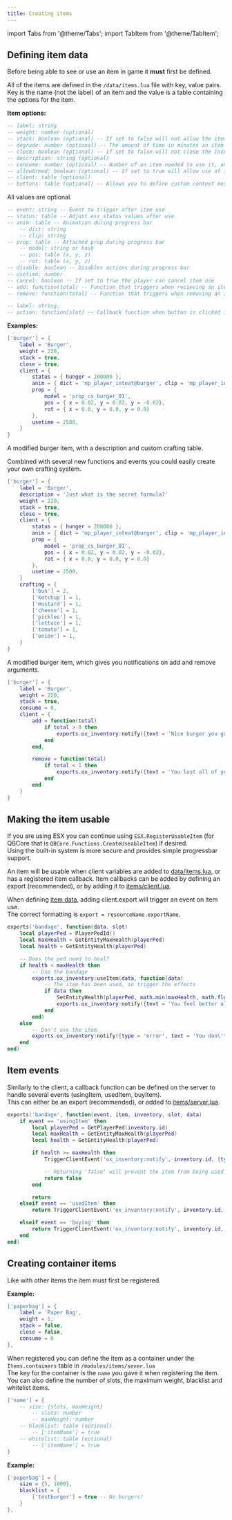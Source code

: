 ```yaml
---
title: Creating items
---
```


import Tabs from '@theme/Tabs';
import TabItem from '@theme/TabItem';

## Defining item data

Before being able to see or use an item in game it **must** first be defined.

All of the items are defined in the `/data/items.lua` file with key, value pairs.  
Key is the name (not the label) of an item and the value is a table containing the
options for the item.

**Item options:**
<Tabs>
<TabItem value='shared' label='Shared'>

```lua
-- label: string
-- weight: number (optional)
-- stack: boolean (optional) -- If set to false will not allow the item to be stacked
-- degrade: number (optional) -- The amount of time in minutes an item will degrade after
-- close: boolean (optional) -- If set to false will not close the inventory on item use
-- description: string (optional)
-- consume: number (optional) -- Number of an item needed to use it, and removed after use (Default: 1)
-- allowArmed: boolean (optional) -- If set to true will allow use of item while armed with a weapon
-- client: table (optional)
-- buttons: table (optional) -- Allows you to define custom context menu functions for the item
```
</TabItem>
<TabItem value='client' label='Client'>

All values are optional.
```lua
-- event: string -- Event to trigger after item use
-- status: table -- Adjust esx_status values after use
-- anim: table -- Animation during progress bar
    -- dict: string
    -- clip: string
-- prop: table -- Attached prop during progress bar
    -- model: string or hash
    -- pos: table (x, y, z)
    -- rot: table (x, y, z)
-- disable: boolean -- Disables actions during progress bar
-- usetime: number
-- cancel: boolean -- If set to true the player can cancel item use
-- add: function(total) -- Function that triggers when recieving an item (Returns total item count as `total`)
-- remove: function(total) -- Function that triggers when removing an item (Returns total item count as `total`)
```
</TabItem>
<TabItem value='buttons' label='Buttons'>

```lua
-- label: string,
-- action: function(slot) -- Callback function when button is clicked in context menu, returns item slot
```
</TabItem>
</Tabs>

**Examples:**
<Tabs>
<TabItem value='burger' label='Burger'>

```lua
['burger'] = {
    label = 'Burger',
    weight = 220,
    stack = true,
    close = true,
    client = {
        status = { hunger = 200000 },
        anim = { dict = 'mp_player_inteat@burger', clip = 'mp_player_int_eat_burger_fp' },
        prop = { 
            model = 'prop_cs_burger_01',
            pos = { x = 0.02, y = 0.02, y = -0.02},
            rot = { x = 0.0, y = 0.0, y = 0.0}
        },
        usetime = 2500,
    }
}
```
</TabItem>
<TabItem value='custom_burger' label='Custom burger'>

A modified burger item, with a description and custom crafting table.


Combined with several new functions and events you could easily create your own crafting system.
```lua
['burger'] = {
    label = 'Burger',
    description = 'Just what is the secret formula?'
    weight = 220,
    stack = true,
    close = true,
    client = {
        status = { hunger = 200000 },
        anim = { dict = 'mp_player_inteat@burger', clip = 'mp_player_int_eat_burger_fp' },
        prop = {
            model = 'prop_cs_burger_01', 
            pos = { x = 0.02, y = 0.02, y = -0.02}, 
            rot = { x = 0.0, y = 0.0, y = 0.0}
        },
        usetime = 2500,
    }
    crafting = {
        ['bun'] = 2,
        ['ketchup'] = 1,
        ['mustard'] = 1,
        ['cheese'] = 1,
        ['pickles'] = 1,
        ['lettuce'] = 1,
        ['tomato'] = 1,
        ['onion'] = 1, 
    }
}
```
</TabItem>
<TabItem value='notify_burger' label='Notify burger'>

A modified burger item, which gives you notifications on add and remove arguments.
```lua
['burger'] = {
    label = 'Burger',
    weight = 220,
    stack = true,
    consume = 0,
    client = {
        add = function(total)
            if total > 0 then
                exports.ox_inventory:notify({text = 'Nice burger you got there!'})
            end
        end,

        remove = function(total)
            if total < 1 then
                exports.ox_inventory:notify({text = 'You lost all of your burgers!'})
            end
        end
    }
}
```
</TabItem>
</Tabs>


## Making the item usable
If you are using ESX you can continue using `ESX.RegisterUsableItem` (for QBCore that is `QBCore.Functions.CreateUseableItem`) if desired.  
Using the built-in system is more secure and provides simple progressbar support.  

An item will be usable when client variables are added to [data/items.lua](https://github.com/overextended/ox_inventory/blob/main/data/items.lua), or has a registered item callback. Item callbacks can be added by defining an export (recommended), or by adding it to [items/client.lua](https://github.com/overextended/ox_inventory/blob/main/modules/items/client.lua#L33). 

When defining [item data](https://github.com/overextended/ox_inventory/blob/main/data/items.lua), adding client.export will trigger an event on item use.  
The correct formatting is `export = resourceName.exportName`.

```lua
exports('bandage', function(data, slot)
    local playerPed = PlayerPedId()
    local maxHealth = GetEntityMaxHealth(playerPed)
    local health = GetEntityHealth(playerPed)

    -- Does the ped need to heal?
    if health < maxHealth then
        -- Use the bandage
        exports.ox_inventory:useItem(data, function(data)
            -- The item has been used, so trigger the effects
            if data then
                SetEntityHealth(playerPed, math.min(maxHealth, math.floor(health + maxHealth / 16)))
                exports.ox_inventory:notify({text = 'You feel better already'})
            end
        end)
    else
        -- Don't use the item
        exports.ox_inventory:notify({type = 'error', text = 'You don\'t need a bandage right now'})
    end
end)
```


## Item events
Similarly to the client, a callback function can be defined on the server to handle several events (usingItem, usedItem, buyItem).  
This can either be an export (recommended), or added to [items/server.lua](https://github.com/overextended/ox_inventory/blob/main/modules/items/server.lua#L287).


```lua
exports('bandage', function(event, item, inventory, slot, data)
    if event == 'usingItem' then
        local playerPed = GetPlayerPed(inventory.id)
        local maxHealth = GetEntityMaxHealth(playerPed)
        local health = GetEntityHealth(playerPed)

        if health >= maxHealth then
            TriggerClientEvent('ox_inventory:notify', inventory.id, {type = 'error', text = 'You don\'t need a bandage right now'})

            -- Returning 'false' will prevent the item from being used
            return false
        end

        return
    elseif event == 'usedItem' then
        return TriggerClientEvent('ox_inventory:notify', inventory.id, {text = 'You feel better already'})

    elseif event == 'buying' then
        return TriggerClientEvent('ox_inventory:notify', inventory.id, {type = 'success', text = 'You bought a bandage'})
    end
end)
```

## Creating container items

Like with other items the item must first be registered.  

**Example:**

```lua
['paperbag'] = {
    label = 'Paper Bag',
    weight = 1,
    stack = false,
    close = false,
    consume = 0
},
```
When registered you can define the item as a container under the `Items.containers` table in `/modules/items/sever.lua`  
The key for the container is the `name` you gave it when registering the item.  
You can also define the number of slots, the maximum weight, blacklist and whitelist items.

```lua
['name'] = {
    -- size: {slots, maxWeight}
        -- slots: number
        -- maxWeight: number
    -- blacklist: table (optional)
        -- ['itemName'] = true
    -- whitelist: table (optional)
        -- ['itemName'] = true
}
```

**Example:**

```lua
['paperbag'] = {
    size = {5, 1000},
    blacklist = {
        ['testburger'] = true -- No burgers!
    }
},
```
